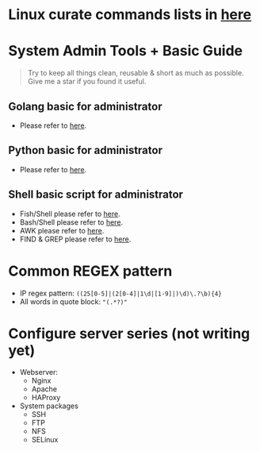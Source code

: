 # Linux curate commands lists in [here](cheatsheets/Linux%20Commands.pdf)

# System Admin Tools + Basic Guide

> Try to keep all things clean, reusable & short as much as possible. Give me a star if you found it useful.

## Golang basic for administrator

- Please refer to [here](docs/chapters/en/2.programming-language.md#21-golang).

## Python basic for administrator

- Please refer to [here](docs/chapters/en/2.programming-language.md#22-python).

## Shell basic script for administrator

- Fish/Shell please refer to [here](docs/chapters/en/1.linux-cli.md#12-fishshell).
- Bash/Shell please refer to [here](docs/chapters/en/1.linux-cli.md#11-bashshell).
- AWK please refer to [here](docs/awk.md).
- FIND & GREP please refer to [here](docs/find.md).

# Common REGEX pattern

- IP regex pattern: `((25[0-5]|(2[0-4]|1\d|[1-9]|)\d)\.?\b){4}`
- All words in quote block: `"(.*?)"`

# Configure server series (not writing yet)

- Webserver:
  - Nginx
  - Apache
  - HAProxy
- System packages
  - SSH
  - FTP
  - NFS
  - SELinux
